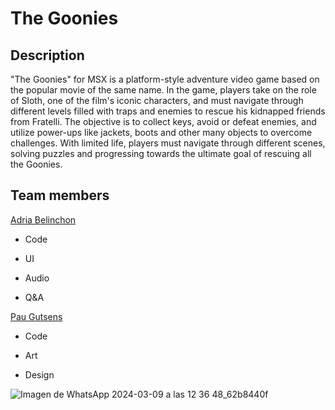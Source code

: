 # The Goonies

## Description

"The Goonies" for MSX is a platform-style adventure video game based on the popular movie of the same name. In the game, players take on the role of Sloth, one of the film's iconic characters, and must navigate through different levels filled with traps and enemies to rescue his kidnapped friends from Fratelli. The objective is to collect keys, avoid or defeat enemies, and utilize power-ups like jackets, boots and other many objects to overcome challenges. With limited life, players must navigate through different scenes, solving puzzles and progressing towards the ultimate goal of rescuing all the Goonies.</p>

## Team members

[Adria Belinchon](https://github.com/AdriaBelinchon)

* Code

* UI

* Audio

* Q&A

[Pau Gutsens](https://github.com/PauGutsens)

* Code

* Art

* Design

![Imagen de WhatsApp 2024-03-09 a las 12 36 48_62b8440f](https://github.com/AdriaBelinchon/The-Goonies/assets/159762692/ca51ab0c-ca31-4121-b077-7e68c73fce21)
